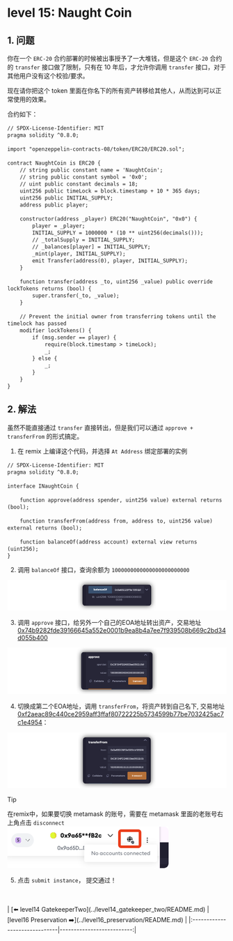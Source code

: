 # level 15: Naught Coin

## 1. 问题

你在一个 `ERC-20` 合约部署的时候被出事授予了一大堆钱，但是这个 `ERC-20` 合约的 `transfer` 接口做了限制，只有在 10 年后，才允许你调用 `transfer` 接口，对于其他用户没有这个校验/要求。

现在请你把这个 token 里面在你名下的所有资产转移给其他人，从而达到可以正常使用的效果。

合约如下：

```solidity
// SPDX-License-Identifier: MIT
pragma solidity ^0.8.0;

import "openzeppelin-contracts-08/token/ERC20/ERC20.sol";

contract NaughtCoin is ERC20 {
    // string public constant name = 'NaughtCoin';
    // string public constant symbol = '0x0';
    // uint public constant decimals = 18;
    uint256 public timeLock = block.timestamp + 10 * 365 days;
    uint256 public INITIAL_SUPPLY;
    address public player;

    constructor(address _player) ERC20("NaughtCoin", "0x0") {
        player = _player;
        INITIAL_SUPPLY = 1000000 * (10 ** uint256(decimals()));
        // _totalSupply = INITIAL_SUPPLY;
        // _balances[player] = INITIAL_SUPPLY;
        _mint(player, INITIAL_SUPPLY);
        emit Transfer(address(0), player, INITIAL_SUPPLY);
    }

    function transfer(address _to, uint256 _value) public override lockTokens returns (bool) {
        super.transfer(_to, _value);
    }

    // Prevent the initial owner from transferring tokens until the timelock has passed
    modifier lockTokens() {
        if (msg.sender == player) {
            require(block.timestamp > timeLock);
            _;
        } else {
            _;
        }
    }
}
```


## 2. 解法

虽然不能直接通过 `transfer` 直接转出，但是我们可以通过 `approve + transferFrom` 的形式搞定。

1. 在 remix 上编译这个代码，并选择 `At Address` 绑定部署的实例

```solidity
// SPDX-License-Identifier: MIT
pragma solidity ^0.8.0;

interface INaughtCoin {

    function approve(address spender, uint256 value) external returns (bool);
    
    function transferFrom(address from, address to, uint256 value) external returns (bool);

    function balanceOf(address account) external view returns (uint256);
}
```

2. 调用 `balanceOf` 接口，查询余额为 `1000000000000000000000000`

![](../../resources/img/level15/balanceof2.png)

3. 调用 `approve` 接口，给另外一个自己的EOA地址转出资产，交易地址 [0x74b9282fde39166645a552e0001b9ea8b4a7ee7f939508b669c2bd34d055b400](https://sepolia.etherscan.io/tx/0x74b9282fde39166645a552e0001b9ea8b4a7ee7f939508b669c2bd34d055b400)

![](../../resources/img/level15/approve2.png)

4. 切换成第二个EOA地址，调用 `transferFrom`，将资产转到自己名下, 交易地址 [0xf2aeac89c440ce2959aff3ffaf80722225b5734599b77be7032425ac7c1e4954](https://sepolia.etherscan.io/tx/0xf2aeac89c440ce2959aff3ffaf80722225b5734599b77be7032425ac7c1e4954)：

![](../../resources/img/level15/transferfrom2.png)


> [!TIP]
> 在remix中，如果要切换 metamask 的账号，需要在 metamask 里面的老账号右上角点击 `disconnect`
> ![](../../resources/img/level15/disconnect2.png)


5. 点击 `submit instance`， 提交通过！


<br/>
<br/>
| [⬅️ level14 GatekeeperTwo](../level14_gatekeeper_two/README.md) | [level16 Preservation ➡️](../level16_preservation/README.md) |
|:------------------------------|--------------------------:|
